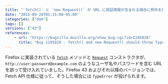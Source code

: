 ```yaml
---
title: "`fetch()` と `new Request()` が URL に認証情報が含まれる場合に例外を投げるようになりました"
date: "2015-09-24T01:15:00-05:00"
categories: ["dom"]
tags: []
versions: ["43"]
references:
    - url: "https://bugzilla.mozilla.org/show_bug.cgi?id=1195820"
      title: "Bug 1195820 - fetch() and new Request() should throw TypeError on URL with username/password"
---
```

Firefox に実装されている [`fetch`](https://developer.mozilla.org/ja/docs/Web/API/GlobalFetch/fetch) メソッドと [`Request`](https://developer.mozilla.org/ja/docs/Web/API/Request/Request) コンストラクタが、`http://user:password@example.com` のようなユーザ名やパスワードを含む URL を誤って受け入れていました。Firefox 43 およびそれ以降のバージョンでは、Fetch API 仕様に従って、そうした場合には `TypeError` が投げられます。
